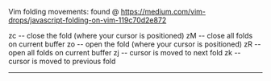Vim folding movements:
found @ https://medium.com/vim-drops/javascript-folding-on-vim-119c70d2e872

zc -- close the fold (where your cursor is positioned)
zM -- close all folds on current buffer
zo -- open the fold (where your cursor is positioned)
zR -- open all folds on current buffer
zj -- cursor is moved to next fold
zk -- cursor is moved to previous fold

----------------------------------------------------------------------
